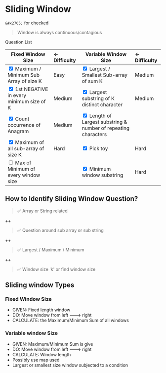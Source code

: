 # Sliding Window #

`&#x2705;` for checked


> Window is always continuous/contagious

Question List

| Fixed Window Size                                                               | <- Difficulty | Variable Window Size                                                                                 | <- Difficulty |
|---------------------------------------------------------------------------------|:--------------|------------------------------------------------------------------------------------------------------|:--------------|
| <input type="checkbox" checked=checked> Maximum / Minimum Sub Array of size K   | Easy          | <input type="checkbox" checked=checked> Largest / Smallest Sub-array of sum K                        | Medium        |
| <input type="checkbox" checked=checked> 1st NEGATIVE in every minimum size of K | Medium        | <input type="checkbox" checked=checked> Largest substring of K distinct character                    | Medium        | 
| <input type="checkbox" checked=checked> Count occurrence of Anagram             | Medium        | <input type="checkbox" checked=checked> Length of Largest substring & number of repeating characters |               | 
| <input type="checkbox" checked=checked> Maximum of all sub-array of size K      | Hard          | <input type="checkbox" checked=checked> Pick toy                                                     | Hard          | 
| <input type="checkbox"> Max of Minimum of every window size                     |               | <input type="checkbox" checked=checked> Minimum window substring                                     | Hard          | 

## How to Identify Sliding Window Question?

> &#x2705; Array or String related 

++

> &#x2705; Question around sub array or sub string

++

> &#x2705; Largest / Maximum / Minimum 

++

> &#x2705; Window size 'k' or find window size 

## Sliding window Types ##

### Fixed Window Size ###
* GIVEN: Fixed length window
* DO: Move window from left ---> right
* CALCULATE: the Maximum/Minimum Sum of all windows

### Variable window Size ###
* GIVEN: Maximum/Minimum Sum is give  
* DO: Move window from left ---> right
* CALCULATE: Window length
* Possibly use map used
* Largest or smallest size window subjected to a condition
